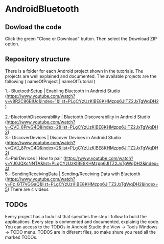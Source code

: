 # AndroidBluetooth

## Dowload the code
Click the green "Clone or Download" button. Then select the Download ZIP option.

## Repository structure
There is a folder for each Android project shown in the tutorials. The projects are well explained
and documented. The available projects are the following ( nameOfProject | nameOfTutorial )

1.- BluetoothSetup  |  Enabling Bluetooth in Android Studio (https://www.youtube.com/watch?v=y8R2C86BIUc&index=1&list=PLgCYzUzKIBE8KHMzpp6JITZ2JxTgWqDH2)<br />  
2.-BluetoothDiscoverability | Bluetooth Discoverability in Android Studio (https://www.youtube.com/watch?v=QVD_8PrvG4Q&index=2&list=PLgCYzUzKIBE8KHMzpp6JITZ2JxTgWqDH2)<br />                                                            3.- DiscoverDevices  |  Discover Devices in Android Studio (https://www.youtube.com/watch?v=QVD_8PrvG4Q&index=2&list=PLgCYzUzKIBE8KHMzpp6JITZ2JxTgWqDH2)<br />
4.-PairDevices |  How to pair (https://www.youtube.com/watch?v=YJ0JQXcNNTA&list=PLgCYzUzKIBE8KHMzpp6JITZ2JxTgWqDH2&index=4) <br />
5.- SendingReceivingData  | Sending/Receiving Data with Bluetooth (https://www.youtube.com/watch?v=Fz_GT7VGGaQ&list=PLgCYzUzKIBE8KHMzpp6JITZ2JxTgWqDH2&index=5) There are 4 videos<br />

## TODOs
Every project has a todo list that specifies the step I follow to build the applications. Every step is commented and documented, explainig the code. You can access to the TODOs in Android Studio the View -> Tools Windows -> TODO  menu.
TODOS are in diferent files, so make shure you read all the marked TODOs. 
